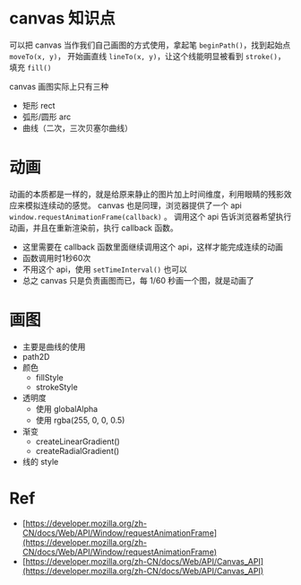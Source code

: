 # canvas 知识点
可以把 canvas 当作我们自己画图的方式使用，拿起笔 `beginPath()`，找到起始点 `moveTo(x, y)`，
开始画直线 `lineTo(x, y)`，让这个线能明显被看到 `stroke()`，填充 `fill()`  
  
canvas 画图实际上只有三种
- 矩形 rect
- 弧形/圆形 arc
- 曲线（二次，三次贝塞尔曲线）

# 动画
动画的本质都是一样的，就是给原来静止的图片加上时间维度，利用眼睛的残影效应来模拟连续动的感觉。
canvas 也是同理，浏览器提供了一个 api `window.requestAnimationFrame(callback)` 。
调用这个 api 告诉浏览器希望执行动画，并且在重新渲染前，执行 callback 函数。
- 这里需要在 callback 函数里面继续调用这个 api，这样才能完成连续的动画
- 函数调用时1秒60次
- 不用这个 api，使用 `setTimeInterval()` 也可以
- 总之 canvas 只是负责画图而已，每 1/60 秒画一个图，就是动画了

# 画图
- 主要是曲线的使用
- path2D
- 颜色
	- fillStyle
	- strokeStyle
- 透明度
	- 使用 globalAlpha
	- 使用 rgba(255, 0, 0, 0.5)
- 渐变
	- createLinearGradient()
	- createRadialGradient()
- 线的 style


# Ref 
- [https://developer.mozilla.org/zh-CN/docs/Web/API/Window/requestAnimationFrame](https://developer.mozilla.org/zh-CN/docs/Web/API/Window/requestAnimationFrame)
- [https://developer.mozilla.org/zh-CN/docs/Web/API/Canvas_API](https://developer.mozilla.org/zh-CN/docs/Web/API/Canvas_API)